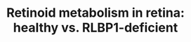 ---
annotations:
- id: DOID:10584
  type: Disease Ontology
  value: retinitis pigmentosa
- id: CL:0000604
  parent: native cell
  type: Cell Type Ontology
  value: retinal rod cell
- id: DOID:0111015
  parent: genetic disease
  type: Disease Ontology
  value: Newfoundland cone-rod dystrophy
- id: DOID:11105
  type: Disease Ontology
  value: fundus albipunctatus
- id: CL:0000636
  parent: animal cell
  type: Cell Type Ontology
  value: Mueller cell
- id: CL:0000718
  parent: native cell
  type: Cell Type Ontology
  value: compound eye cone cell
- id: CL:0002586
  parent: animal cell
  type: Cell Type Ontology
  value: retinal pigment epithelial cell
authors:
- Eweitz
citedin: ''
communities: []
description: RLBP1 encodes CRALBP, a cellular retinaldehyde-binding protein that functions
  as a soluble retinoid carrier in the visual cycle of the eye. Mutations in RLBP1
  are linked to recessively inherited conditions, such as Bothnia dystrophy, retinitis
  pigmentosa, retinitis punctata albescens, fundus albipunctatus, and Newfoundland
  rod-cone dystrophy.
last-edited: 2025-10-31
ndex: null
organisms:
- Homo sapiens
redirect_from:
- /index.php/Pathway:WP5532
- /instance/WP5532
- /instance/WP5532_r140907
revision: r140907
schema-jsonld:
- '@context': https://schema.org/
  '@id': https://wikipathways.github.io/pathways/WP5532.html
  '@type': Dataset
  creator:
    '@type': Organization
    name: WikiPathways
  description: RLBP1 encodes CRALBP, a cellular retinaldehyde-binding protein that
    functions as a soluble retinoid carrier in the visual cycle of the eye. Mutations
    in RLBP1 are linked to recessively inherited conditions, such as Bothnia dystrophy,
    retinitis pigmentosa, retinitis punctata albescens, fundus albipunctatus, and
    Newfoundland rod-cone dystrophy.
  keywords:
  - 11cisRAL
  - 11cisRE
  - 11cisROL
  - RLBP1
  - atRAL
  - atRE
  - atROL
  license: CC0
  name: 'Retinoid metabolism in retina: healthy vs. RLBP1-deficient'
seo: CreativeWork
title: 'Retinoid metabolism in retina: healthy vs. RLBP1-deficient'
wpid: WP5532
---
